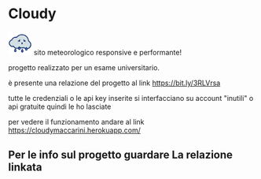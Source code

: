 # Cloudy
<img src="https://github.com/LucaMaccarini/Cloudy/blob/main/assets/images/logo.svg" width="48">
sito meteorologico responsive e performante!

progetto realizzato per un esame universitario.

è presente una relazione del progetto al link https://bit.ly/3RLVrsa

tutte le credenziali o le api key inserite si interfacciano su account "inutili" o api gratuite quindi le ho lasciate

per vedere il funzionamento andare al link https://cloudymaccarini.herokuapp.com/

## Per le info sul progetto guardare La relazione linkata
